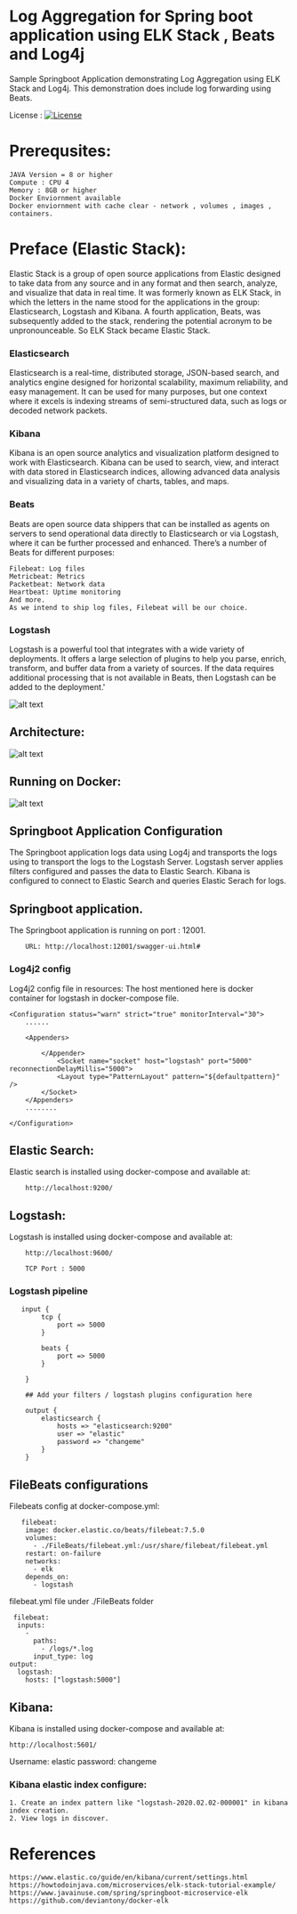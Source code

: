 # Log Aggregation for Spring boot application using ELK Stack , Beats and Log4j

Sample Springboot Application demonstrating Log Aggregation using ELK Stack and Log4j. This demonstration does  include log forwarding using Beats.

License : [![License](https://img.shields.io/badge/License-Apache%202.0-blue.svg)](https://opensource.org/licenses/Apache-2.0)



# Prerequsites:
	JAVA Version = 8 or higher
	Compute : CPU 4
	Memory : 8GB or higher
	Docker Enviornment available
    Docker enviornment with cache clear - network , volumes , images , containers.
    
    
# Preface (Elastic Stack):
Elastic Stack is a group of open source applications from Elastic designed to take data from any source and in any format and then search, analyze, and visualize that data in real time. It was formerly known as ELK Stack, in which the letters in the name stood for the applications in the group: Elasticsearch, Logstash and Kibana. A fourth application, Beats, was subsequently added to the stack, rendering the potential acronym to be unpronounceable. So ELK Stack became Elastic Stack.


### Elasticsearch
Elasticsearch is a real-time, distributed storage, JSON-based search, and analytics engine designed for horizontal scalability, maximum reliability, and easy management. It can be used for many purposes, but one context where it excels is indexing streams of semi-structured data, such as logs or decoded network packets.

### Kibana
Kibana is an open source analytics and visualization platform designed to work with Elasticsearch. Kibana can be used to search, view, and interact with data stored in Elasticsearch indices, allowing advanced data analysis and visualizing data in a variety of charts, tables, and maps.

### Beats
Beats are open source data shippers that can be installed as agents on servers to send operational data directly to Elasticsearch or via Logstash, where it can be further processed and enhanced. There’s a number of Beats for different purposes:

    Filebeat: Log files
    Metricbeat: Metrics
    Packetbeat: Network data
    Heartbeat: Uptime monitoring
    And more.
    As we intend to ship log files, Filebeat will be our choice.

### Logstash
Logstash is a powerful tool that integrates with a wide variety of deployments. It offers a large selection of plugins to help you parse, enrich, transform, and buffer data from a variety of sources. If the data requires additional processing that is not available in Beats, then Logstash can be added to the deployment.'

![alt text](https://github.com/dipsscor/Log-Aggregation-ELK-Stack/blob/master/screenshots/logstash_pipeline.png)


## Architecture:

![alt text](https://github.com/dipsscor/Log-Aggregation-ELK-Stack/blob/master/screenshots/architecture.png) 

## Running on Docker:

![alt text](https://github.com/dipsscor/Log-Aggregation-ELK-Stack/blob/master/screenshots/architecture_2.png) 


## Springboot Application Configuration
The Springboot application logs data using Log4j and transports the logs using <socket-appender> to transport the logs to the Logstash Server. Logstash server applies filters configured and passes the data to Elastic Search.
Kibana is configured to connect to Elastic Search and queries Elastic Serach for logs.


## Springboot application.
The Springboot application is running on port : 12001.

        URL: http://localhost:12001/swagger-ui.html#
        
   ### Log4j2 config
   Log4j2 config file in resources:
   The host mentioned here is docker container for logstash in docker-compose file.
   
    <Configuration status="warn" strict="true" monitorInterval="30">
        ......

        <Appenders>
     
            </Appender>
                <Socket name="socket" host="logstash" port="5000" reconnectionDelayMillis="5000">
                <Layout type="PatternLayout" pattern="${defaultpattern}" />	
            </Socket>
        </Appenders>
        ........
        
    </Configuration>
    
    
## Elastic Search:
Elastic search is installed using docker-compose and available at:
    
        http://localhost:9200/
        
        
        
## Logstash:
Logstash is installed using docker-compose and available at:
    
        http://localhost:9600/   
        
        TCP Port : 5000
        
  ### Logstash pipeline
  
       input {
            tcp {
                port => 5000
            }

            beats {
                port => 5000
            }

        }

        ## Add your filters / logstash plugins configuration here

        output {
            elasticsearch {
                hosts => "elasticsearch:9200"
                user => "elastic"
                password => "changeme"
            }
        }
 
 
 ## FileBeats configurations
 
 Filebeats config at docker-compose.yml:
 
       filebeat:
        image: docker.elastic.co/beats/filebeat:7.5.0
        volumes:
          - ./FileBeats/filebeat.yml:/usr/share/filebeat/filebeat.yml
        restart: on-failure
        networks:
          - elk
        depends_on:
          - logstash
 
 
 filebeat.yml file under ./FileBeats folder
 
     filebeat:
      inputs:
        -
          paths:
            - /logs/*.log
          input_type: log
    output:
      logstash:
        hosts: ["logstash:5000"]

 ## Kibana:
 Kibana is installed using docker-compose and available at:
 
    http://localhost:5601/
    
    
Username: elastic
password: changeme
    
    
   ### Kibana elastic index configure:
    1. Create an index pattern like "logstash-2020.02.02-000001" in kibana index creation.
    2. View logs in discover.
    
 
 
 # References
 
    https://www.elastic.co/guide/en/kibana/current/settings.html
    https://howtodoinjava.com/microservices/elk-stack-tutorial-example/
    https://www.javainuse.com/spring/springboot-microservice-elk
    https://github.com/deviantony/docker-elk
    
